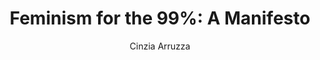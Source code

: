 ---
title: "Feminism for the 99%: A Manifesto"
author: "Cinzia Arruzza"
isbn: "1788734424"
isbn13: "9781788734424"
rating: "3"
publisher: "Verso"
pages: "85"
publishYear: "2019"
read: "2020"
goodreads_id: "40667455"
language: "en"
---